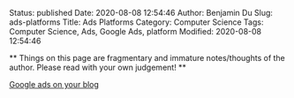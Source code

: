 Status: published
Date: 2020-08-08 12:54:46
Author: Benjamin Du
Slug: ads-platforms
Title: Ads Platforms
Category: Computer Science
Tags: Computer Science, Ads, Google Ads, platform
Modified: 2020-08-08 12:54:46

**
Things on this page are fragmentary and immature notes/thoughts of the author.
Please read with your own judgement!
**

[Google ads on your blog](https://support.google.com/blogger/answer/1269077?hl=en)